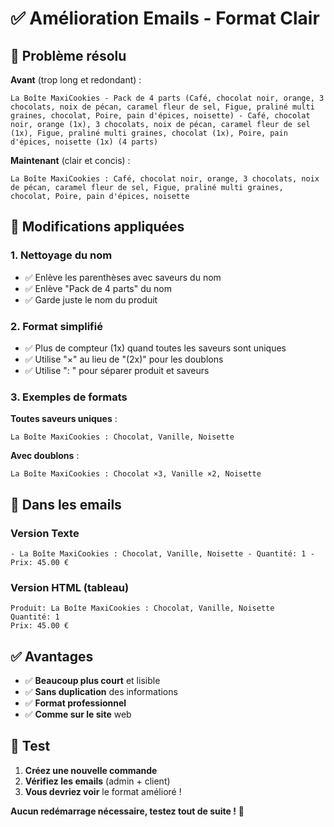 # ✅ Amélioration Emails - Format Clair

## 🎯 Problème résolu

**Avant** (trop long et redondant) :
```
La Boîte MaxiCookies - Pack de 4 parts (Café, chocolat noir, orange, 3 chocolats, noix de pécan, caramel fleur de sel, Figue, praliné multi graines, chocolat, Poire, pain d'épices, noisette) - Café, chocolat noir, orange (1x), 3 chocolats, noix de pécan, caramel fleur de sel (1x), Figue, praliné multi graines, chocolat (1x), Poire, pain d'épices, noisette (1x) (4 parts)
```

**Maintenant** (clair et concis) :
```
La Boîte MaxiCookies : Café, chocolat noir, orange, 3 chocolats, noix de pécan, caramel fleur de sel, Figue, praliné multi graines, chocolat, Poire, pain d'épices, noisette
```

## 🔧 Modifications appliquées

### 1. Nettoyage du nom
- ✅ Enlève les parenthèses avec saveurs du nom
- ✅ Enlève "Pack de 4 parts" du nom
- ✅ Garde juste le nom du produit

### 2. Format simplifié
- ✅ Plus de compteur (1x) quand toutes les saveurs sont uniques
- ✅ Utilise "×" au lieu de "(2x)" pour les doublons
- ✅ Utilise ": " pour séparer produit et saveurs

### 3. Exemples de formats

**Toutes saveurs uniques** :
```
La Boîte MaxiCookies : Chocolat, Vanille, Noisette
```

**Avec doublons** :
```
La Boîte MaxiCookies : Chocolat ×3, Vanille ×2, Noisette
```

## 📧 Dans les emails

### Version Texte
```
- La Boîte MaxiCookies : Chocolat, Vanille, Noisette - Quantité: 1 - Prix: 45.00 €
```

### Version HTML (tableau)
```
Produit: La Boîte MaxiCookies : Chocolat, Vanille, Noisette
Quantité: 1
Prix: 45.00 €
```

## ✅ Avantages

- ✅ **Beaucoup plus court** et lisible
- ✅ **Sans duplication** des informations
- ✅ **Format professionnel**
- ✅ **Comme sur le site** web

## 🔄 Test

1. **Créez une nouvelle commande**
2. **Vérifiez les emails** (admin + client)
3. **Vous devriez voir** le format amélioré !

**Aucun redémarrage nécessaire, testez tout de suite !** 🚀

